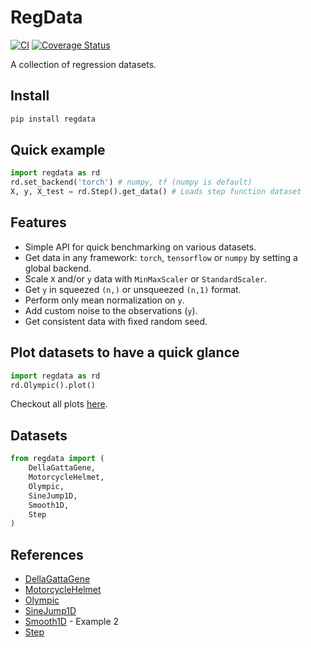 # RegData

[![CI](https://github.com/patel-zeel/regdata/workflows/CI/badge.svg)](https://github.com/patel-zeel/regdata/actions?query=workflow%3ACI)
[![Coverage Status](https://coveralls.io/repos/github/patel-zeel/regdata/badge.svg?branch=main)](https://coveralls.io/github/patel-zeel/regdata?branch=main)

A collection of regression datasets.

## Install
```bash
pip install regdata
```
## Quick example

```python
import regdata as rd
rd.set_backend('torch') # numpy, tf (numpy is default)
X, y, X_test = rd.Step().get_data() # Loads step function dataset
```

## Features

* Simple API for quick benchmarking on various datasets.
* Get data in any framework: ```torch```, ```tensorflow``` or ```numpy``` by setting a global backend.
* Scale ```X``` and/or ```y``` data with ```MinMaxScaler``` or ```StandardScaler```.
* Get ```y``` in squeezed ```(n,)``` or unsqueezed ```(n,1)``` format.
* Perform only mean normalization on ```y```.
* Add custom noise to the observations (```y```).
* Get consistent data with fixed random seed.

## Plot datasets to have a quick glance

```python
import regdata as rd
rd.Olympic().plot()
```

Checkout all plots [here](https://nbviewer.jupyter.org/github/patel-zeel/regdata/blob/main/notebooks/visualize.ipynb).

## Datasets

```python
from regdata import (
    DellaGattaGene,
    MotorcycleHelmet,
    Olympic,
    SineJump1D,
    Smooth1D,
    Step
)
```

## References

* [DellaGattaGene](http://inverseprobability.com/talks/notes/deep-gaussian-processes.html)
* [MotorcycleHelmet](http://inverseprobability.com/talks/notes/deep-gaussian-processes.html)
* [Olympic](http://inverseprobability.com/talks/notes/deep-gaussian-processes.html)
* [SineJump1D](https://github.com/jmetzen/gp_extras/blob/master/examples/plot_gpr_lls.py)
* [Smooth1D](http://www.stat.cmu.edu/~kass/papers/bars.pdf) - Example 2
* [Step](http://inverseprobability.com/talks/notes/deep-gaussian-processes.html)
